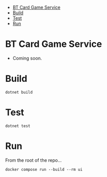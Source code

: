 <!-- TOC -->
* [BT Card Game Service](#bt-card-game-service)
* [Build](#build)
* [Test](#test)
* [Run](#run)
<!-- TOC -->

# BT Card Game Service
- Coming soon.

# Build
```
dotnet build
```

# Test
```
dotnet test
```

# Run
From the root of the repo...
```
docker compose run --build --rm ui
```